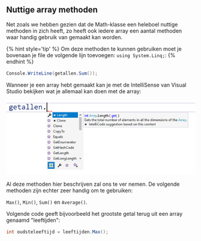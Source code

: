 ## Nuttige array methoden

Net zoals we hebben gezien dat de Math-klasse een heleboel nuttige methoden in zich heeft, zo heeft ook iedere array een aantal methoden waar handig gebruik van gemaakt kan worden.

{% hint style='tip' %}
Om deze methoden te kunnen gebruiken moet je bovenaan je file de volgende lijn toevoegen: ``using System.Linq;``:
{% endhint %}

```csharp
Console.WriteLine(getallen.Sum());
```


Wanneer je een array hebt gemaakt kan je met de IntelliSense van Visual Studio bekijken wat je allemaal kan doen met de array:

![](../assets/5_arrays/arrays2.png)


Al deze methoden hier beschrijven zal ons te ver nemen. De volgende methoden zijn echter zeer handig om te gebruiken:

``Max()``, ``Min()``, ``Sum()`` en ``Average()``.

Volgende code geeft bijvoorbeeld het grootste getal terug uit een array genaamd "leeftijden":
```csharp
int oudsteleeftijd = leeftijden.Max();
```
